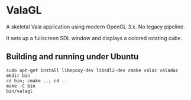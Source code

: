 # ValaGL

A skeletal Vala application using modern OpenGL 3.x. No legacy pipeline.

It sets up a fullscreen SDL window and displays a colored rotating cube.

## Building and running under Ubuntu

```
sudo apt-get install libepoxy-dev libsdl2-dev cmake valac valadoc
mkdir bin
cd bin; cmake ..; cd ..
make -C bin
bin/valagl
```
